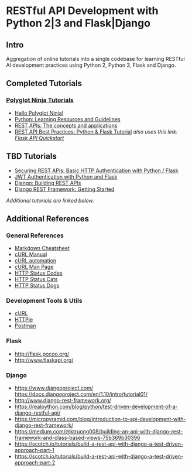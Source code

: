 # RESTful API Development with Python 2|3 and Flask|Django

## Intro

Aggregation of online tutorials into a single codebase for learning RESTful AI development practices using Python 2, Python 3, Flask and Django.

## Completed Tutorials

### [Polyglot Ninja Tutorials](http://polyglot.ninja/)
* [Hello Polyglot Ninja!](http://polyglot.ninja/hello-polyglot-ninja/)
* [Python: Learning Resources and Guidelines](http://polyglot.ninja/python-learning-resources-guidelines/)
* [REST APIs: The concepts and applications](http://polyglot.ninja/rest-apis-concepts-applications/)
* [REST API Best Practices: Python & Flask Tutorial](http://polyglot.ninja/rest-api-best-practices-python-flask-tutorial/) _also uses this link: [Flask API Quickstart](http://flask-restful.readthedocs.io/en/0.3.5/quickstart.html)_

## TBD Tutorials
* [Securing REST APIs: Basic HTTP Authentication with Python / Flask](http://polyglot.ninja/securing-rest-apis-basic-http-authentication-python-flask/)
* [JWT Authentication with Python and Flask](http://polyglot.ninja/jwt-authentication-python-flask/)
* [Django: Building REST APIs](http://polyglot.ninja/django-building-rest-apis/)
* [Django REST Framework: Getting Started](http://polyglot.ninja/django-rest-framework-getting-started/)

_Additional tutorials are linked below._

## Additional References

### General References

* [Markdown Cheatsheet](https://github.com/adam-p/markdown-here/wiki/Markdown-Cheatsheet#links)
* [cURL Manual](https://curl.haxx.se/docs/manual.html)
* [cURL automation](https://curl.haxx.se/docs/httpscripting.html)
* [cURL Man Page](https://curl.haxx.se/docs/manpage.html)
* [HTTP Status Codes](https://httpstatuses.com/)
* [HTTP Status Cats](https://http.cat/)
* [HTTP Status Dogs](https://httpstatusdogs.com/)

### Development Tools & Utils

* [cURL](https://curl.haxx.se/)
* [HTTPie](https://httpie.org/)
* [Postman](https://www.getpostman.com/)

### Flask

* http://flask.pocoo.org/
* http://www.flaskapi.org/

### Django

* https://www.djangoproject.com/
https://docs.djangoproject.com/en/1.10/intro/tutorial01/
* http://www.django-rest-framework.org/
* https://realpython.com/blog/python/test-driven-development-of-a-django-restful-api/
* https://micropyramid.com/blog/introduction-to-api-development-with-django-rest-framework/
* https://medium.com/@ktruong008/building-an-api-with-django-rest-framework-and-class-based-views-75b369b30396
* https://scotch.io/tutorials/build-a-rest-api-with-django-a-test-driven-approach-part-1
* https://scotch.io/tutorials/build-a-rest-api-with-django-a-test-driven-approach-part-2
